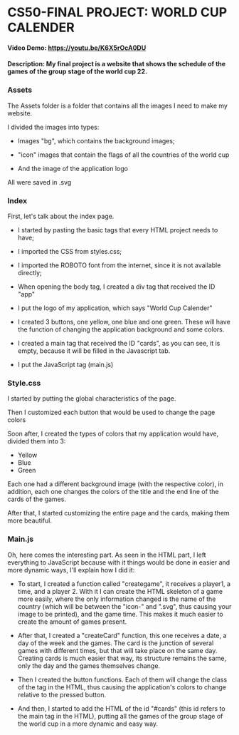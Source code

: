 # CS50-FINAL PROJECT: WORLD CUP CALENDER

#### Video Demo: <https://youtu.be/K6X5rOcA0DU>

#### Description: My final project is a website that shows the schedule of the games of the group stage of the world cup 22.

### Assets

The Assets folder is a folder that contains all the images I need to make my website.

I divided the images into types:

- Images "bg", which contains the background images;

- "icon" images that contain the flags of all the countries of the world cup

- And the image of the application logo

All were saved in .svg

### Index

First, let's talk about the index page.

- I started by pasting the basic tags that every HTML project needs to have;

- I imported the CSS from styles.css;

- I imported the ROBOTO font from the internet, since it is not available directly;

- When opening the body tag, I created a div tag that received the ID "app"

- I put the logo of my application, which says "World Cup Calender"

- I created 3 buttons, one yellow, one blue and one green. These will have the function of changing the application background and some colors.

- I created a main tag that received the ID "cards", as you can see, it is empty, because it will be filled in the Javascript tab.

- I put the JavaScript tag (main.js)

### Style.css

I started by putting the global characteristics of the page.

Then I customized each button that would be used to change the page colors

Soon after, I created the types of colors that my application would have, divided them into 3:

- Yellow
- Blue
- Green

Each one had a different background image (with the respective color), in addition, each one changes the colors of the title and the end line of the cards of the games.

After that, I started customizing the entire page and the cards, making them more beautiful.

### Main.js

Oh, here comes the interesting part.
As seen in the HTML part, I left everything to JavaScript because with it things would be done in easier and more dynamic ways, I'll explain how I did it:

- To start, I created a function called "creategame", it receives a player1, a time, and a player 2. With it I can create the HTML skeleton of a game more easily, where the only information changed is the name of the country (which will be between the "icon-" and ".svg", thus causing your image to be printed), and the game time. This makes it much easier to create the amount of games present.

- After that, I created a "createCard" function, this one receives a date, a day of the week and the games. The card is the junction of several games with different times, but that will take place on the same day. Creating cards is much easier that way, its structure remains the same, only the day and the games themselves change.

- Then I created the button functions. Each of them will change the class of the <body> tag in the HTML, thus causing the application's colors to change relative to the pressed button.

- And then, I started to add the HTML of the id "#cards" (this id refers to the main tag in the HTML), putting all the games of the group stage of the world cup in a more dynamic and easy way.
